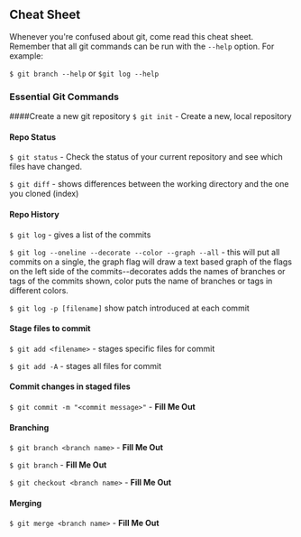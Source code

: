 ## Cheat Sheet

Whenever you're confused about git, come read this cheat sheet. Remember that all git commands can be run with the `--help` option. For example:

`$ git branch --help` or `$git log --help`

### Essential Git Commands

####Create a new git repository
`$ git init` - Create a new, local repository

#### Repo Status
`$ git status` - Check the status of your current repository and see which files have changed.

`$ git diff` - shows differences between the working directory and the one you cloned (index)

#### Repo History
`$ git log` - gives a list of the commits

`$ git log --oneline --decorate --color --graph --all` - this will put all commits on a single, the graph flag will draw a text based graph of the flags on the left side of the commits--decorates adds the names of branches or tags of the commits shown, color puts the name of branches or tags in different colors.

`$ git log -p [filename]` show patch introduced at each commit

#### Stage files to commit
`$ git add <filename>` - stages specific files for commit

`$ git add -A` - stages all files for commit

#### Commit changes in staged files
`$ git commit -m "<commit message>"` - __Fill Me Out__

#### Branching
`$ git branch <branch name>` - __Fill Me Out__

`$ git branch` - __Fill Me Out__

`$ git checkout <branch name>` - __Fill Me Out__

#### Merging

`$ git merge <branch name>` - __Fill Me Out__
